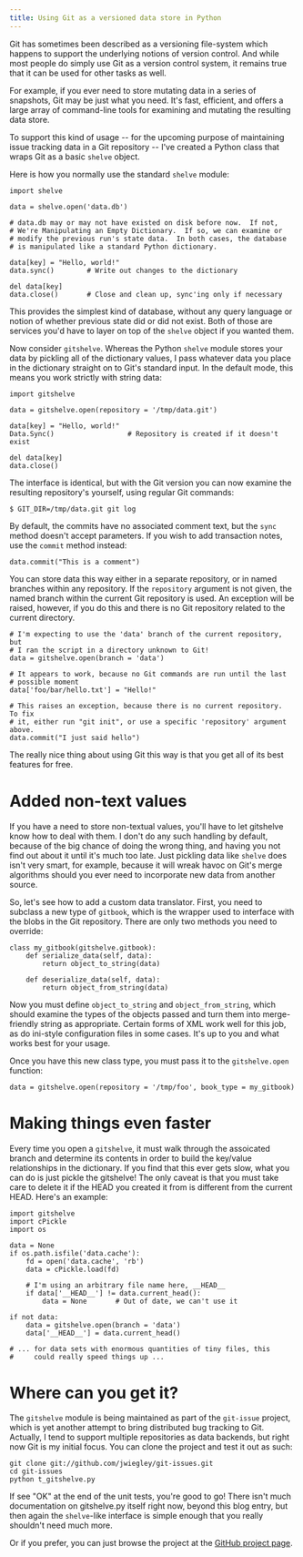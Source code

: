 ```yaml
---
title: Using Git as a versioned data store in Python
---
```


Git has sometimes been described as a versioning file-system which happens to support the underlying notions of version control.  And while most people do simply use Git as a version control system, it remains true that it can be used for other tasks as well.

For example, if you ever need to store mutating data in a series of snapshots, Git may be just what you need.  It's fast, efficient, and offers a large array of command-line tools for examining and mutating the resulting data store.

To support this kind of usage -- for the upcoming purpose of maintaining issue tracking data in a Git repository -- I've created a Python class that wraps Git as a basic `shelve` object.

<!--more-->
Here is how you normally use the standard `shelve` module:

    import shelve

    data = shelve.open('data.db')

	# data.db may or may not have existed on disk before now.  If not,
	# We're Manipulating an Empty Dictionary.  If so, we can examine or
	# modify the previous run's state data.  In both cases, the database
	# is manipulated like a standard Python dictionary.

	data[key] = "Hello, world!"
	data.sync()        # Write out changes to the dictionary

	del data[key]
	data.close()       # Close and clean up, sync'ing only if necessary

This provides the simplest kind of database, without any query language or notion of whether previous state did or did not exist.  Both of those are services you'd have to layer on top of the `shelve` object if you wanted them.

Now consider `gitshelve`.  Whereas the Python `shelve` module stores your data by pickling all of the dictionary values, I pass whatever data you place in the dictionary straight on to Git's standard input.  In the default mode, this means you work strictly with string data:

    import gitshelve

    data = gitshelve.open(repository = '/tmp/data.git')

    data[key] = "Hello, world!"
	Data.Sync()                  # Repository is created if it doesn't exist
	
    del data[key]
	data.close()
	
The interface is identical, but with the Git version you can now examine the resulting repository's yourself, using regular Git commands:

    $ GIT_DIR=/tmp/data.git git log

By default, the commits have no associated comment text, but the `sync` method doesn't accept parameters.  If you wish to add transaction notes, use the `commit` method instead:

    data.commit("This is a comment")

You can store data this way either in a separate repository, or in named branches within any repository.  If the `repository` argument is not given, the named branch within the current Git repository is used.  An exception will be raised, however, if you do this and there is no Git repository related to the current directory.

    # I'm expecting to use the 'data' branch of the current repository, but
    # I ran the script in a directory unknown to Git!
    data = gitshelve.open(branch = 'data')

    # It appears to work, because no Git commands are run until the last
    # possible moment
    data['foo/bar/hello.txt'] = "Hello!"

    # This raises an exception, because there is no current repository.  To fix
    # it, either run "git init", or use a specific 'repository' argument above.
    data.commit("I just said hello")

The really nice thing about using Git this way is that you get all of its best features for free.

# Added non-text values

If you have a need to store non-textual values, you'll have to let gitshelve know how to deal with them.  I don't do any such handling by default, because of the big chance of doing the wrong thing, and having you not find out about it until it's much too late.  Just pickling data like `shelve` does isn't very smart, for example, because it will wreak havoc on Git's merge algorithms should you ever need to incorporate new data from another source.

So, let's see how to add a custom data translator.  First, you need to subclass a new type of `gitbook`, which is the wrapper used to interface with the blobs in the Git repository.  There are only two methods you need to override:

    class my_gitbook(gitshelve.gitbook):
        def serialize_data(self, data):
            return object_to_string(data)

        def deserialize_data(self, data):
            return object_from_string(data)

Now you must define `object_to_string` and `object_from_string`, which should examine the types of the objects passed and turn them into merge-friendly string as appropriate.  Certain forms of XML work well for this job, as do ini-style configuration files in some cases.  It's up to you and what works best for your usage.

Once you have this new class type, you must pass it to the `gitshelve.open` function:

    data = gitshelve.open(repository = '/tmp/foo', book_type = my_gitbook)

# Making things even faster

Every time you open a `gitshelve`, it must walk through the assoicated branch and determine its contents in order to build the key/value relationships in the dictionary.  If you find that this ever gets slow, what you can do is just pickle the gitshelve!  The only caveat is that you must take care to delete it if the HEAD you created it from is different from the current HEAD.  Here's an example:

    import gitshelve
    import cPickle
    import os

    data = None
    if os.path.isfile('data.cache'):
        fd = open('data.cache', 'rb')
        data = cPickle.load(fd)

        # I'm using an arbitrary file name here, __HEAD__
        if data['__HEAD__'] != data.current_head():
		    data = None       # Out of date, we can't use it

    if not data:
        data = gitshelve.open(branch = 'data')
        data['__HEAD__'] = data.current_head()

    # ... for data sets with enormous quantities of tiny files, this
    #     could really speed things up ...

# Where can you get it?

The `gitshelve` module is being maintained as part of the `git-issue` project, which is yet another attempt to bring distributed bug tracking to Git.  Actually, I tend to support multiple repositories as data backends, but right now Git is my initial focus.  You can clone the project and test it out as such:

    git clone git://github.com/jwiegley/git-issues.git
    cd git-issues
    python t_gitshelve.py

If see "OK" at the end of the unit tests, you're good to go!  There isn't much documentation on gitshelve.py itself right now, beyond this blog entry, but then again the `shelve`-like interface is simple enough that you really shouldn't need much more.

Or if you prefer, you can just browse the project at the [GitHub project page](http://github.com/jwiegley/git-issues/).

